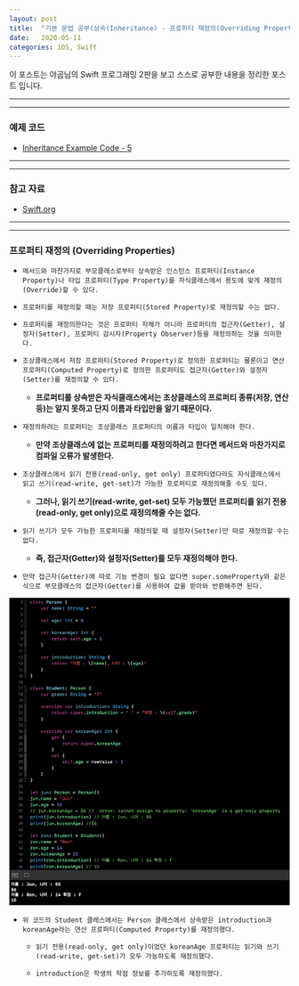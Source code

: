 ```yaml
---
layout: post
title:  "기본 문법 공부(상속(Inheritance) - 프로퍼티 재정의(Overriding Properties))"
date:   2020-05-11
categories: iOS, Swift
---
```


이 포스트는 야곰님의 Swift 프로그래밍 2판을 보고 스스로 공부한 내용을 정리한 포스트 입니다.

- - -
- - -

### 예제 코드

- [Inheritance Example Code - 5](https://github.com/VincentGeranium/Swift-Study/tree/master/2020-05-11-InheritanceExampleCode-5.playground)

- - -
- - -

### 참고 자료

- [Swift.org](https://docs.swift.org/swift-book/LanguageGuide/Inheritance.html)

- - -
- - -

### 프로퍼티 재정의 (Overriding Properties)

- `메서드와 마찬가지로 부모클래스로부터 상속받은 인스턴스 프로퍼티(Instance Property)나 타입 프로퍼티(Type Property)를 자식클래스에서 용도에 맞게 재정의(Override)할 수 있다.`

- `프로퍼티를 재정의할 때는 저장 프로퍼티(Stored Property)로 재정의할 수는 없다.`

- `프로퍼티를 재정의한다는 것은 프로퍼티 자체가 아니라 프로퍼티의 접근자(Getter), 설정자(Setter), 프로퍼티 감시자(Property Observer)등을 재정의하는 것을 의미한다.`

- `조상클래스에서 저장 프로퍼티(Stored Property)로 정의한 프로퍼티는 물론이고 연산 프로퍼티(Computed Property)로 정의한 프로퍼티도 접근자(Getter)와 설정자(Setter)를 재정의할 수 있다.`

    - **프로퍼티를 상속받은 자식클래스에서는 조상클래스의 프로퍼티 종류(저장, 연산 등)는 알지 못하고 단지 이름과 타입만을 알기 때문이다.**
    
- `재정의하려는 프로퍼티는 조상클래스 프로퍼티의 이름과 타입이 일치해야 한다.`

    - **만약 조상클래스에 없는 프로퍼티를 재정의하려고 한다면 메서드와 마찬가지로 컴파일 오류가 발생한다.**
    
- `조상클래스에서 읽기 전용(read-only, get only) 프로퍼티였다라도 자식클래스에서 읽고 쓰기(read-write, get-set)가 가능한 프로퍼티로 재정의해줄 수도 있다.`

    - **그러나, 읽기 쓰기(read-write, get-set) 모두 가능했던 프로퍼티를 읽기 전용(read-only, get only)으로 재정의해줄 수는 없다.**
    
- `읽기 쓰기가 모두 가능한 프로퍼티를 재정의할 때 설정자(Setter)만 따로 재정의할 수는 없다.`

    - **즉, 접근자(Getter)와 설정자(Setter)를 모두 재정의해야 한다.**
    
- `만약 접근자(Getter)에 따로 기능 변경이 필요 없다면 super.someProperty와 같은 식으로 부모클래스의 접근자(Getter)를 사용하여 값을 받아와 반환해주면 된다.`

<img width="1058" alt="inheritanceImage-7" src="https://github.com/VincentGeranium/VincentGeranium.github.io/blob/master/assets/img/inheritanceImage-7.png?raw=true" title="inheritanceImage-7">

- `위 코드의 Student 클래스에서는 Person 클래스에서 상속받은 introduction과 koreanAge라는 연산 프로퍼티(Computed Property)를 재정의했다.`

    - `읽기 전용(read-only, get only)이었던 koreanAge 프로퍼티는 읽기와 쓰기(read-write, get-set)가 모두 가능하도록 재정의했다.`
    
    - `introduction은 학생의 학점 정보를 추가하도록 재정의했다.`